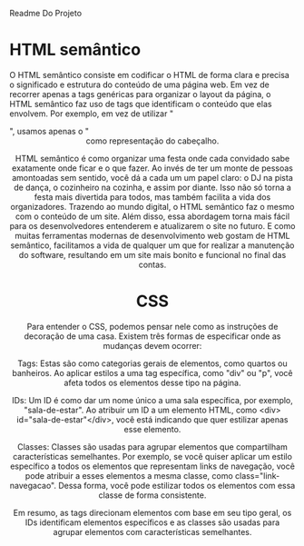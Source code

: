 Readme Do Projeto

<h1> HTML semântico</h1>

<p>O HTML semântico consiste em codificar o HTML de forma clara e precisa o significado e estrutura do conteúdo de uma página web. Em vez de recorrer apenas a tags genéricas para organizar o layout da página, o HTML semântico faz uso de tags que identificam o conteúdo que elas envolvem. Por exemplo, em vez de utilizar "<div class= header>", usamos apenas o "<header> como representação do cabeçalho.</p>

<p>HTML semântico é como organizar uma festa onde cada convidado sabe exatamente onde ficar e o que fazer. Ao invés de ter um monte de pessoas amontoadas sem sentido, você dá a cada um um papel claro: o DJ na pista de dança, o cozinheiro na cozinha, e assim por diante. Isso não só torna a festa mais divertida para todos, mas também facilita a vida dos organizadores. Trazendo ao mundo digital, o HTML semântico faz o mesmo com o conteúdo de um site. Além disso, essa abordagem torna mais fácil para os desenvolvedores entenderem e atualizarem o site no futuro. E como muitas ferramentas modernas de desenvolvimento web gostam de HTML semântico, facilitamos a vida de qualquer um que for realizar a manutenção do software, resultando em um site mais bonito e funcional no final das contas. </p>

<h1>CSS</h1>

<p>Para entender o CSS, podemos pensar nele como as instruções de decoração de uma casa. Existem três formas de especificar onde as mudanças devem ocorrer:

Tags: Estas são como categorias gerais de elementos, como quartos ou banheiros. Ao aplicar estilos a uma tag específica, como "div" ou "p", você afeta todos os elementos desse tipo na página.

IDs: Um ID é como dar um nome único a uma sala específica, por exemplo, "sala-de-estar". Ao atribuir um ID a um elemento HTML, como \<div> id="sala-de-estar"\</div>, você está indicando que quer estilizar apenas esse elemento.

Classes: Classes são usadas para agrupar elementos que compartilham características semelhantes. Por exemplo, se você quiser aplicar um estilo específico a todos os elementos que representam links de navegação, você pode atribuir a esses elementos a mesma classe, como class="link-navegacao". Dessa forma, você pode estilizar todos os elementos com essa classe de forma consistente.

Em resumo, as tags direcionam elementos com base em seu tipo geral, os IDs identificam elementos específicos e as classes são usadas para agrupar elementos com características semelhantes.</p>
